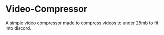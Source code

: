 # Video-Compressor
A simple video compressor made to compress videos to under 25mb to fit into discord.
